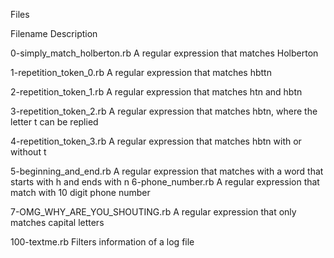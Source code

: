 Files

Filename	Description

0-simply_match_holberton.rb	A regular expression that matches Holberton

1-repetition_token_0.rb	A regular expression that matches hbttn

2-repetition_token_1.rb	A regular expression that matches htn and hbtn

3-repetition_token_2.rb	A regular expression that matches hbtn, where the letter t can be replied

4-repetition_token_3.rb	A regular expression that matches hbtn with or without t

5-beginning_and_end.rb	A regular expression that matches with a word that starts with h and ends with n
6-phone_number.rb	A regular expression that match with 10 digit phone number

7-OMG_WHY_ARE_YOU_SHOUTING.rb	A regular expression that only matches capital letters

100-textme.rb	Filters information of a log file
